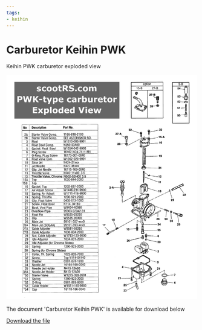 ```yaml
---
tags:
- keihin
---
```


# Carburetor Keihin PWK

Keihin PWK carburetor exploded view

![Carburetor Keihin PWK](../../../static/file/KeihinPWK.png)

The document 'Carburetor Keihin PWK' is available for download below

[Download the file](../../../static/file/KeihinPWK.png)
